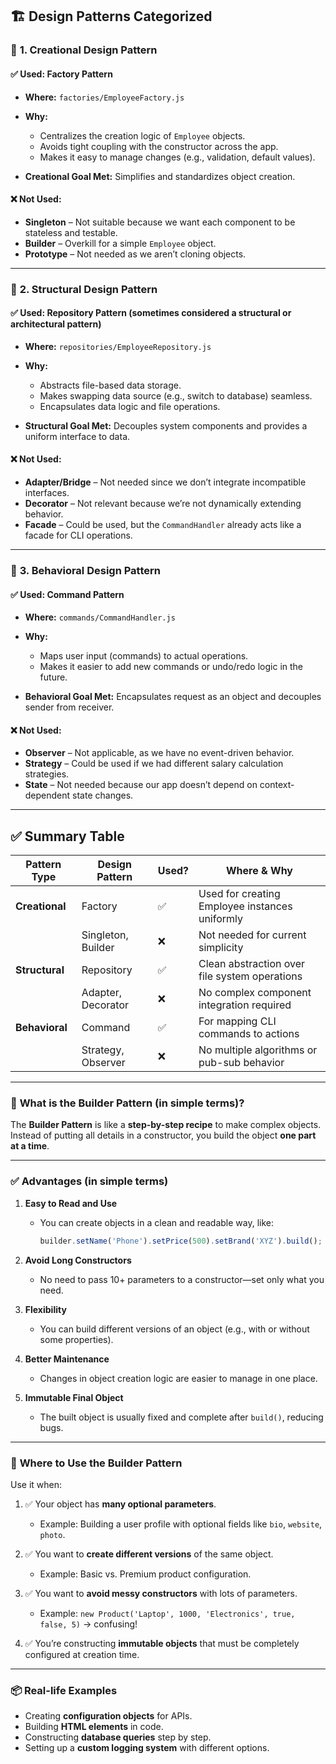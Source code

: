 ## 🏗️ Design Patterns Categorized

### 🔹 **1. Creational Design Pattern**

#### ✅ **Used: Factory Pattern**

* **Where:** `factories/EmployeeFactory.js`
* **Why:**

  * Centralizes the creation logic of `Employee` objects.
  * Avoids tight coupling with the constructor across the app.
  * Makes it easy to manage changes (e.g., validation, default values).
* **Creational Goal Met:** Simplifies and standardizes object creation.

#### ❌ **Not Used:**

* **Singleton** – Not suitable because we want each component to be stateless and testable.
* **Builder** – Overkill for a simple `Employee` object.
* **Prototype** – Not needed as we aren’t cloning objects.

---

### 🔹 **2. Structural Design Pattern**

#### ✅ **Used: Repository Pattern** (sometimes considered a structural or architectural pattern)

* **Where:** `repositories/EmployeeRepository.js`
* **Why:**

  * Abstracts file-based data storage.
  * Makes swapping data source (e.g., switch to database) seamless.
  * Encapsulates data logic and file operations.
* **Structural Goal Met:** Decouples system components and provides a uniform interface to data.

#### ❌ **Not Used:**

* **Adapter/Bridge** – Not needed since we don’t integrate incompatible interfaces.
* **Decorator** – Not relevant because we’re not dynamically extending behavior.
* **Facade** – Could be used, but the `CommandHandler` already acts like a facade for CLI operations.

---

### 🔹 **3. Behavioral Design Pattern**

#### ✅ **Used: Command Pattern**

* **Where:** `commands/CommandHandler.js`
* **Why:**

  * Maps user input (commands) to actual operations.
  * Makes it easier to add new commands or undo/redo logic in the future.
* **Behavioral Goal Met:** Encapsulates request as an object and decouples sender from receiver.

#### ❌ **Not Used:**

* **Observer** – Not applicable, as we have no event-driven behavior.
* **Strategy** – Could be used if we had different salary calculation strategies.
* **State** – Not needed because our app doesn’t depend on context-dependent state changes.

---

## ✅ Summary Table

| Pattern Type   | Design Pattern     | Used? | Where & Why                                    |
| -------------- | ------------------ | ----- | ---------------------------------------------- |
| **Creational** | Factory            | ✅     | Used for creating Employee instances uniformly |
|                | Singleton, Builder | ❌     | Not needed for current simplicity              |
| **Structural** | Repository         | ✅     | Clean abstraction over file system operations  |
|                | Adapter, Decorator | ❌     | No complex component integration required      |
| **Behavioral** | Command            | ✅     | For mapping CLI commands to actions            |
|                | Strategy, Observer | ❌     | No multiple algorithms or pub-sub behavior     |

---



### 🧱 **What is the Builder Pattern (in simple terms)?**

The **Builder Pattern** is like a **step-by-step recipe** to make complex objects. Instead of putting all details in a constructor, you build the object **one part at a time**.

---

### ✅ **Advantages (in simple terms)**

1. **Easy to Read and Use**

   * You can create objects in a clean and readable way, like:

     ```js
     builder.setName('Phone').setPrice(500).setBrand('XYZ').build();
     ```

2. **Avoid Long Constructors**

   * No need to pass 10+ parameters to a constructor—set only what you need.

3. **Flexibility**

   * You can build different versions of an object (e.g., with or without some properties).

4. **Better Maintenance**

   * Changes in object creation logic are easier to manage in one place.

5. **Immutable Final Object**

   * The built object is usually fixed and complete after `build()`, reducing bugs.

---

### 📍 **Where to Use the Builder Pattern**

Use it when:

1. ✅ Your object has **many optional parameters**.

   * Example: Building a user profile with optional fields like `bio`, `website`, `photo`.

2. ✅ You want to **create different versions** of the same object.

   * Example: Basic vs. Premium product configuration.

3. ✅ You want to **avoid messy constructors** with lots of parameters.

   * Example: `new Product('Laptop', 1000, 'Electronics', true, false, 5)` → confusing!

4. ✅ You’re constructing **immutable objects** that must be completely configured at creation time.

---

### 📦 Real-life Examples

* Creating **configuration objects** for APIs.
* Building **HTML elements** in code.
* Constructing **database queries** step by step.
* Setting up a **custom logging system** with different options.


